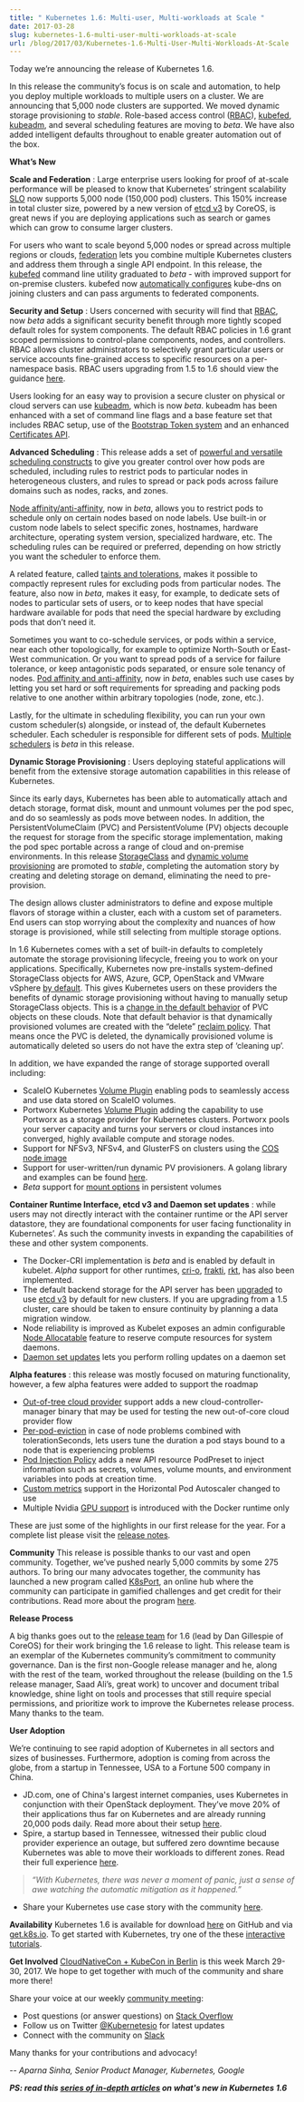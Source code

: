 ```yaml
---
title: " Kubernetes 1.6: Multi-user, Multi-workloads at Scale "
date: 2017-03-28
slug: kubernetes-1.6-multi-user-multi-workloads-at-scale
url: /blog/2017/03/Kubernetes-1.6-Multi-User-Multi-Workloads-At-Scale
---
```

Today we’re announcing the release of Kubernetes 1.6.

In this release the community’s focus is on scale and automation, to help you deploy multiple workloads to multiple users on a cluster. We are announcing that 5,000 node clusters are supported. We moved dynamic storage provisioning to _stable_. Role-based access control ([RBAC](/docs/reference/access-authn-authz/rbac/)), [kubefed](/docs/tutorials/federation/set-up-cluster-federation-kubefed/), [kubeadm](/docs/getting-started-guides/kubeadm/), and several scheduling features are moving to _beta_. We have also added intelligent defaults throughout to enable greater automation out of the box.

**What’s New**

**Scale and Federation** : Large enterprise users looking for proof of at-scale performance will be pleased to know that Kubernetes’ stringent scalability [SLO](https://kubernetes.io/blog/2016/03/1000-nodes-and-beyond-updates-to-Kubernetes-performance-and-scalability-in-12) now supports 5,000 node (150,000 pod) clusters. This 150% increase in total cluster size, powered by a new version of [etcd v3](https://coreos.com/blog/etcd3-a-new-etcd.html) by CoreOS, is great news if you are deploying applications such as search or games which can grow to consume larger clusters.

For users who want to scale beyond 5,000 nodes or spread across multiple regions or clouds, [federation](/docs/concepts/cluster-administration/federation/) lets you combine multiple Kubernetes clusters and address them through a single API endpoint. In this release, the [kubefed](https://kubernetes.io//docs/tutorials/federation/set-up-cluster-federation-kubefed) command line utility graduated to _beta_ - with improved support for on-premise clusters. kubefed now [automatically configures](https://kubernetes.io//docs/tutorials/federation/set-up-cluster-federation-kubefed.md#kube-dns-configuration) kube-dns on joining clusters and can pass arguments to federated components.

**Security and Setup** : Users concerned with security will find that [RBAC](/docs/reference/access-authn-authz/rbac), now _beta_ adds a significant security benefit through more tightly scoped default roles for system components. The default RBAC policies in 1.6 grant scoped permissions to control-plane components, nodes, and controllers. RBAC allows cluster administrators to selectively grant particular users or service accounts fine-grained access to specific resources on a per-namespace basis. RBAC users upgrading from 1.5 to 1.6 should view the guidance [here](/docs/reference/access-authn-authz/rbac#upgrading-from-1-5).&nbsp;

Users looking for an easy way to provision a secure cluster on physical or cloud servers can use [kubeadm](/docs/getting-started-guides/kubeadm/), which is now _beta_. kubeadm has been enhanced with a set of command line flags and a base feature set that includes RBAC setup, use of the [Bootstrap Token system](/docs/reference/access-authn-authz/bootstrap-tokens/) and an enhanced [Certificates API](/docs/tasks/tls/managing-tls-in-a-cluster/).

**Advanced Scheduling** : This release adds a set of [powerful and versatile scheduling constructs](/docs/user-guide/node-selection/) to give you greater control over how pods are scheduled, including rules to restrict pods to particular nodes in heterogeneous clusters, and rules to spread or pack pods across failure domains such as nodes, racks, and zones.

[Node affinity/anti-affinity](/docs/user-guide/node-selection/#node-affinity-beta-feature), now in _beta_, allows you to restrict pods to schedule only on certain nodes based on node labels. Use built-in or custom node labels to select specific zones, hostnames, hardware architecture, operating system version, specialized hardware, etc. The scheduling rules can be required or preferred, depending on how strictly you want the scheduler to enforce them.

A related feature, called [taints and tolerations](/docs/user-guide/node-selection/#taints-and-tolerations-beta-feature), makes it possible to compactly represent rules for excluding pods from particular nodes. The feature, also now in _beta_, makes it easy, for example, to dedicate sets of nodes to particular sets of users, or to keep nodes that have special hardware available for pods that need the special hardware by excluding pods that don’t need it.

Sometimes you want to co-schedule services, or pods within a service, near each other topologically, for example to optimize North-South or East-West communication. Or you want to spread pods of a service for failure tolerance, or keep antagonistic pods separated, or ensure sole tenancy of nodes. [Pod affinity and anti-affinity](/docs/user-guide/node-selection/#inter-pod-affinity-and-anti-affinity-beta-feature), now in _beta_, enables such use cases by letting you set hard or soft requirements for spreading and packing pods relative to one another within arbitrary topologies (node, zone, etc.).

Lastly, for the ultimate in scheduling flexibility, you can run your own custom scheduler(s) alongside, or instead of, the default Kubernetes scheduler. Each scheduler is responsible for different sets of pods. [Multiple schedulers](/docs/admin/multiple-schedulers/) is _beta_ in this release.&nbsp;

**Dynamic Storage Provisioning** : Users deploying stateful applications will benefit from the extensive storage automation capabilities in this release of Kubernetes.

Since its early days, Kubernetes has been able to automatically attach and detach storage, format disk, mount and unmount volumes per the pod spec, and do so seamlessly as pods move between nodes. In addition, the PersistentVolumeClaim (PVC) and PersistentVolume (PV) objects decouple the request for storage from the specific storage implementation, making the pod spec portable across a range of cloud and on-premise environments. In this release [StorageClass](/docs/user-guide/persistent-volumes/#storageclasses) and [dynamic volume provisioning](/docs/user-guide/persistent-volumes/#dynamic) are promoted to _stable_, completing the automation story by creating and deleting storage on demand, eliminating the need to pre-provision.

The design allows cluster administrators to define and expose multiple flavors of storage within a cluster, each with a custom set of parameters. End users can stop worrying about the complexity and nuances of how storage is provisioned, while still selecting from multiple storage options.

In 1.6 Kubernetes comes with a set of built-in defaults to completely automate the storage provisioning lifecycle, freeing you to work on your applications. Specifically, Kubernetes now pre-installs system-defined StorageClass objects for AWS, Azure, GCP, OpenStack and VMware vSphere [by default](/docs/tasks/administer-cluster/change-default-storage-class). This gives Kubernetes users on these providers the benefits of dynamic storage provisioning without having to manually setup StorageClass objects. This is a [change in the default behavior](/docs/user-guide/persistent-volumes/index#class-1) of PVC objects on these clouds. Note that default behavior is that dynamically provisioned volumes are created with the “delete” [reclaim policy](/docs/user-guide/persistent-volumes#reclaim-policy). That means once the PVC is deleted, the dynamically provisioned volume is automatically deleted so users do not have the extra step of ‘cleaning up’.

In addition, we have expanded the range of storage supported overall including:

- ScaleIO Kubernetes [Volume Plugin](/docs/user-guide/persistent-volumes/index#scaleio) enabling pods to seamlessly access and use data stored on ScaleIO volumes.
- Portworx Kubernetes [Volume Plugin](/docs/user-guide/persistent-volumes/index#portworx-volume) adding the capability to use Portworx as a storage provider for Kubernetes clusters. Portworx pools your server capacity and turns your servers or cloud instances into converged, highly available compute and storage nodes.
- Support for NFSv3, NFSv4, and GlusterFS on clusters using the [COS node image](https://cloud.google.com/container-engine/docs/node-image-migration)&nbsp;
- Support for user-written/run dynamic PV provisioners. A golang library and examples can be found [here](http://github.com/kubernetes-incubator/external-storage).
- _Beta_ support for [mount options](/docs/user-guide/persistent-volumes/index.md#mount-options) in persistent volumes

**Container Runtime Interface, etcd v3 and Daemon set updates** : while users may not directly interact with the container runtime or the API server datastore, they are foundational components for user facing functionality in Kubernetes’. As such the community invests in expanding the capabilities of these and other system components.

- The Docker-CRI implementation is _beta_ and is enabled by default in kubelet. _Alpha_ support for other runtimes, [cri-o](https://github.com/kubernetes-incubator/cri-o/releases/tag/v0.1), [frakti](https://github.com/kubernetes/frakti/releases/tag/v0.1), [rkt](https://github.com/coreos/rkt/issues?q=is%3Aopen+is%3Aissue+label%3Aarea%2Fcri), has also been implemented.
- The default backend storage for the API server has been [upgraded](/docs/admin/upgrade-1-6/) to use [etcd v3](https://coreos.com/blog/etcd3-a-new-etcd.html) by default for new clusters. If you are upgrading from a 1.5 cluster, care should be taken to ensure continuity by planning a data migration window.&nbsp;
- Node reliability is improved as Kubelet exposes an admin configurable [Node Allocatable](https://kubernetes.io//docs/admin/node-allocatable.md#node-allocatable) feature to reserve compute resources for system daemons.
- [Daemon set updates](/docs/tasks/manage-daemon/update-daemon-set) lets you perform rolling updates on a daemon set



**Alpha features** : this release was mostly focused on maturing functionality, however, a few alpha features were added to support the roadmap


- [Out-of-tree cloud provider](/docs/concepts/overview/components#cloud-controller-manager) support adds a new cloud-controller-manager binary that may be used for testing the new out-of-core cloud provider flow
- [Per-pod-eviction](/docs/user-guide/node-selection/#per-pod-configurable-eviction-behavior-when-there-are-node-problems-alpha-feature) in case of node problems combined with tolerationSeconds, lets users tune the duration a pod stays bound to a node that is experiencing problems
- [Pod Injection Policy](/docs/user-guide/pod-preset/) adds a new API resource PodPreset to inject information such as secrets, volumes, volume mounts, and environment variables into pods at creation time.
- [Custom metrics](/docs/user-guide/horizontal-pod-autoscaling/#support-for-custom-metrics) support in the Horizontal Pod Autoscaler changed to use&nbsp;
- Multiple Nvidia [GPU support](https://vishh.github.io/docs/user-guide/gpus/) is introduced with the Docker runtime only



These are just some of the highlights in our first release for the year. For a complete list please visit the [release notes](https://github.com/kubernetes/kubernetes/blob/master/CHANGELOG.md#v160).

**Community**
This release is possible thanks to our vast and open community. Together, we’ve pushed nearly 5,000 commits by some 275 authors. To bring our many advocates together, the community has launched a new program called [K8sPort](http://k8sport.org/), an online hub where the community can participate in gamified challenges and get credit for their contributions. Read more about the program [here](https://kubernetes.io/blog/2017/03/k8sport-engaging-the-kubernetes-community).


**Release Process**

A big thanks goes out to the [release team](https://github.com/kubernetes/features/blob/master/release-1.6/release_team.md) for 1.6 (lead by Dan Gillespie of CoreOS) for their work bringing the 1.6 release to light. This release team is an exemplar of the Kubernetes community’s commitment to community governance. Dan is the first non-Google release manager and he, along with the rest of the team, worked throughout the release (building on the 1.5 release manager, Saad Ali’s, great work) to uncover and document tribal knowledge, shine light on tools and processes that still require special permissions, and prioritize work to improve the Kubernetes release process. Many thanks to the team.



**User Adoption**

We’re continuing to see rapid adoption of Kubernetes in all sectors and sizes of businesses. Furthermore, adoption is coming from across the globe, from a startup in Tennessee, USA to a Fortune 500 company in China.&nbsp;


- JD.com, one of China's largest internet companies, uses Kubernetes in conjunction with their OpenStack deployment. They’ve move 20% of their applications thus far on Kubernetes and are already running 20,000 pods daily. Read more about their setup [here](https://kubernetes.io/blog/2017/02/inside-jd-com-shift-to-kubernetes-from-openstack).&nbsp;
- Spire, a startup based in Tennessee, witnessed their public cloud provider experience an outage, but suffered zero downtime because Kubernetes was able to move their workloads to different zones. Read their full experience [here](https://medium.com/spire-labs/mitigating-an-aws-instance-failure-with-the-magic-of-kubernetes-128a44d44c14).

> _“With Kubernetes, there was never a moment of panic, just a sense of awe watching the automatic mitigation as it happened.”_

- Share your Kubernetes use case story with the community [here](https://docs.google.com/a/google.com/forms/d/e/1FAIpQLScuI7Ye3VQHQTwBASrgkjQDSS5TP0g3AXfFhwSM9YpHgxRKFA/viewform).

**Availability**
Kubernetes 1.6 is available for download [here](https://github.com/kubernetes/kubernetes/releases/tag/v1.6.0) on GitHub and via [get.k8s.io](http://get.k8s.io/). To get started with Kubernetes, try one of the these [interactive tutorials](/docs/tutorials/kubernetes-basics/).&nbsp;


**Get Involved**
[CloudNativeCon + KubeCon in Berlin](http://events.linuxfoundation.org/events/cloudnativecon-and-kubecon-europe) is this week March 29-30, 2017. We hope to get together with much of the community and share more there!



Share your voice at our weekly [community meeting](https://github.com/kubernetes/community/blob/master/communication.md#weekly-meeting):&nbsp;

- Post questions (or answer questions) on [Stack Overflow](http://stackoverflow.com/questions/tagged/kubernetes)&nbsp;
- Follow us on Twitter [@Kubernetesio](https://twitter.com/kubernetesio) for latest updates
- Connect with the community on [Slack](http://slack.k8s.io/)

Many thanks for your contributions and advocacy!



_-- Aparna Sinha, Senior Product Manager,&nbsp;Kubernetes, Google_

_**PS: read this [series of in-depth articles](https://kubernetes.io/blog/2017/03/five-days-of-kubernetes-1.6) on what's new in Kubernetes 1.6**_
